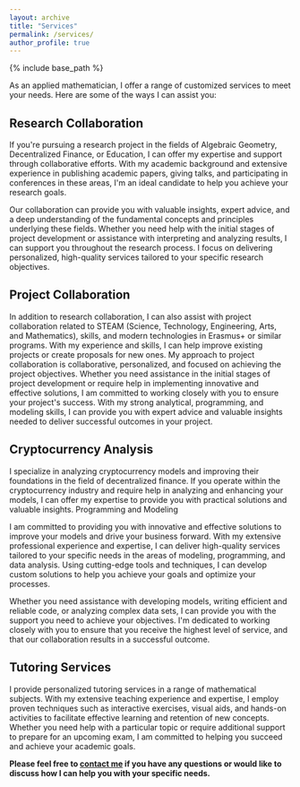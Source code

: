 ```yaml
---
layout: archive
title: "Services"
permalink: /services/
author_profile: true
---
```


{% include base_path %}

As an applied mathematician, I offer a range of customized services to meet your needs. Here are some of the ways I can assist you:

## Research Collaboration

If you're pursuing a research project in the fields of Algebraic Geometry, Decentralized Finance, or Education, I can offer my expertise and support through collaborative efforts. With my academic background and extensive experience in publishing academic papers, giving talks, and participating in conferences in these areas, I'm an ideal candidate to help you achieve your research goals.

Our collaboration can provide you with valuable insights, expert advice, and a deep understanding of the fundamental concepts and principles underlying these fields. Whether you need help with the initial stages of project development or assistance with interpreting and analyzing results, I can support you throughout the research process. I focus on delivering personalized, high-quality services tailored to your specific research objectives.

## Project Collaboration

In addition to research collaboration, I can also assist with project collaboration related to STEAM (Science, Technology, Engineering, Arts, and Mathematics), skills, and modern technologies in Erasmus+ or similar programs. With my experience and skills, I can help improve existing projects or create proposals for new ones. My approach to project collaboration is collaborative, personalized, and focused on achieving the project objectives. Whether you need assistance in the initial stages of project development or require help in implementing innovative and effective solutions, I am committed to working closely with you to ensure your project's success. With my strong analytical, programming, and modeling skills, I can provide you with expert advice and valuable insights needed to deliver successful outcomes in your project.

## Cryptocurrency Analysis

I specialize in analyzing cryptocurrency models and improving their foundations in the field of decentralized finance. If you operate within the cryptocurrency industry and require help in analyzing and enhancing your models, I can offer my expertise to provide you with practical solutions and valuable insights.
Programming and Modeling

I am committed to providing you with innovative and effective solutions to improve your models and drive your business forward. With my extensive professional experience and expertise, I can deliver high-quality services tailored to your specific needs in the areas of modeling, programming, and data analysis. Using cutting-edge tools and techniques, I can develop custom solutions to help you achieve your goals and optimize your processes.

Whether you need assistance with developing models, writing efficient and reliable code, or analyzing complex data sets, I can provide you with the support you need to achieve your objectives. I'm dedicated to working closely with you to ensure that you receive the highest level of service, and that our collaboration results in a successful outcome.

## Tutoring Services

I provide personalized tutoring services in a range of mathematical subjects. With my extensive teaching experience and expertise, I employ proven techniques such as interactive exercises, visual aids, and hands-on activities to facilitate effective learning and retention of new concepts. Whether you need help with a particular topic or require additional support to prepare for an upcoming exam, I am committed to helping you succeed and achieve your academic goals.

**Please feel free to [contact me](mailto:maciejbartlomiejzieba@gmail.com) if you have any questions or would like to discuss how I can help you with your specific needs.**
